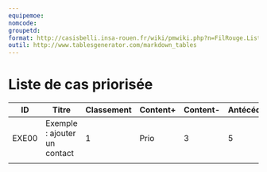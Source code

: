 ```yaml
---
equipemoe: 
nomcode: 
groupetd: 
format: http://casisbelli.insa-rouen.fr/wiki/pmwiki.php?n=FilRouge.ListeCasPriorisee
outil: http://www.tablesgenerator.com/markdown_tables
---
```

# Liste de cas priorisée

| ID    | Titre                        | Classement | Content+ | Content- | Antécédents | Format      | Maquette | Prio.Doc |
|-------|------------------------------|------------|----------|----------|-------------|-------------|----------|----------|
| EXE00 | Exemple : ajouter un contact | 1          | Prio     | 3        | 5           | aucun       | COK      | 1        |
|       |                              |            |          |          |             |             |          |          |
